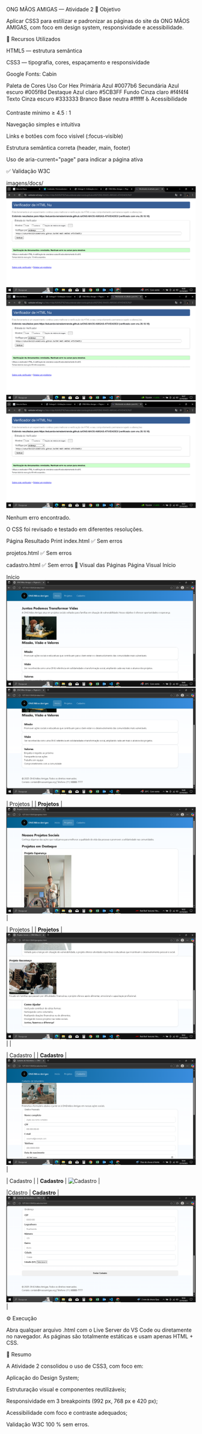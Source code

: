 ONG MÃOS AMIGAS — Atividade 2
🎯 Objetivo

Aplicar CSS3 para estilizar e padronizar as páginas do site da ONG MÃOS AMIGAS, com foco em design system, responsividade e acessibilidade.

🎨 Recursos Utilizados

HTML5 — estrutura semântica

CSS3 — tipografia, cores, espaçamento e responsividade

Google Fonts: Cabin

Paleta de Cores
Uso	Cor	Hex
Primária	Azul	#0077b6
Secundária	Azul escuro	#005f8d
Destaque	Azul claro	#5CB3FF
Fundo	Cinza claro	#f4f4f4
Texto	Cinza escuro	#333333
Branco	Base neutra	#ffffff
♿ Acessibilidade

Contraste mínimo ≥ 4.5 : 1

Navegação simples e intuitiva

Links e botões com foco visível (:focus-visible)

Estrutura semântica correta (header, main, footer)

Uso de aria-current="page" para indicar a página ativa

✅ Validação W3C

imagens/docs/
![descrição da imagem](imagens/docs/w3c-atv2.png)
![descrição da imagem](imagens/docs/w3cpatv2.png)
![descrição da imagem](imagens/docs/w3cpatv2.png)



Nenhum erro encontrado.

O CSS foi revisado e testado em diferentes resoluções.

Página	Resultado	Print
index.html	✅ Sem erros	

projetos.html	✅ Sem erros	

cadastro.html	✅ Sem erros	
📸 Visual das Páginas
Página	Visual
Início	

Início	   
![Página Inicial](imagens/docs/index-1.png)
![Página Inicial](imagens/docs/index2.png)

| Projetos | | **Projetos** | ![Projetos](imagens/docs/proj1.png) |

| Projetos | | **Projetos** | ![Projetos](imagens/docs/proj2.png) |
|

| Cadastro | | **Cadastro** | ![Cadastro](imagens/docs/cad1.png) |

| Cadastro | | **Cadastro** | ![Cadastro](imagens/docs/cad2.pngg) |

|Cdastro | **Cadastro** | ![Cadastro](imagens/docs/cad3.png) |


⚙️ Execução

Abra qualquer arquivo .html com o Live Server do VS Code ou diretamente no navegador.
As páginas são totalmente estáticas e usam apenas HTML + CSS.

🧠 Resumo

A Atividade 2 consolidou o uso de CSS3, com foco em:

Aplicação do Design System;

Estruturação visual e componentes reutilizáveis;

Responsividade em 3 breakpoints (992 px, 768 px e 420 px);

Acessibilidade com foco e contraste adequados;

Validação W3C 100 % sem erros.